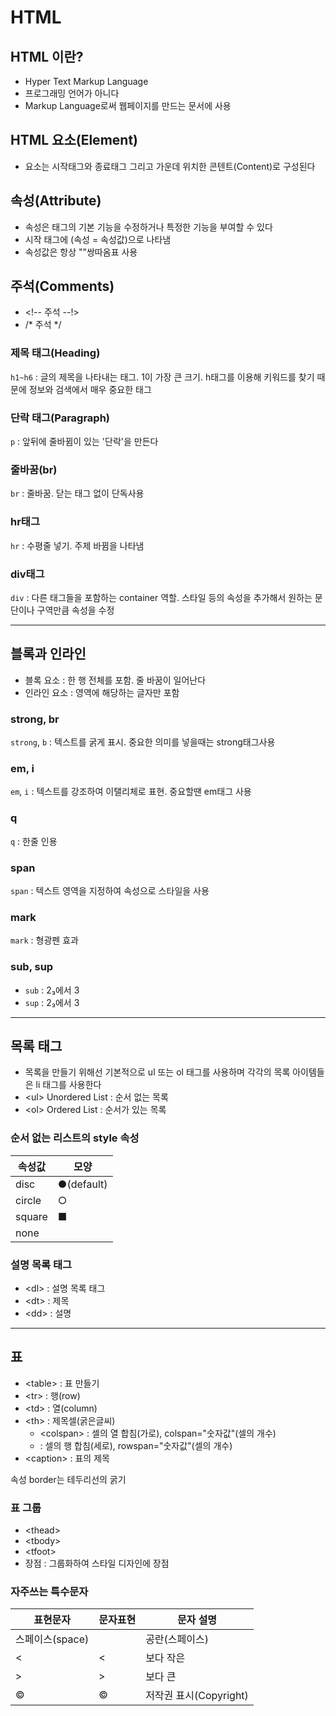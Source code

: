 # HTML
## HTML 이란?
- Hyper Text Markup Language
- 프로그래밍 언어가 아니다
- Markup Language로써 웹페이지를 만드는 문서에 사용

## HTML 요소(Element)
- 요소는 시작태그와 종료태그 그리고 가운데 위치한 콘텐트(Content)로 구성된다

## 속성(Attribute)
- 속성은 태그의 기본 기능을 수정하거나 특정한 기능을 부여할 수 있다
- 시작 태그에 (속성 = 속성값)으로 나타냄
- 속성값은 항상 ""쌍따옴표 사용

## 주석(Comments)
- \<!-- 주석 --!\>
- /* 주석 */

### 제목 태그(Heading)
`h1~h6` : 글의 제목을 나타내는 태그. 1이 가장 큰 크기. h태그를 이용해 키워드를 찾기 때문에 정보와 검색에서 매우 중요한 태그

### 단락 태그(Paragraph)
`p` : 앞뒤에 줄바뀜이 있는 '단락'을 만든다

### 줄바꿈(br)
`br` : 줄바꿈. 닫는 태그 없이 단독사용

### hr태그
`hr` : 수평줄 넣기. 주제 바뀜을 나타냄

### div태그
`div` : 다른 태그들을 포함하는 container 역할. 스타일 등의 속성을 추가해서 원하는 문단이나 구역만큼 속성을 수정

---
## 블록과 인라인
- 블록 요소 : 한 행 전체를 포함. 줄 바꿈이 일어난다
- 인라인 요소 : 영역에 해당하는 글자만 포함

### strong, br
`strong`, `b` : 텍스트를 굵게 표시. 중요한 의미를 넣을때는 strong태그사용

### em, i
`em`, `i` : 텍스트를 강조하여 이탤리체로 표현. 중요할땐 em태그 사용

### q
`q` : 한줄 인용

### span
`span` : 텍스트 영역을 지정하여 속성으로 스타일을 사용

### mark
`mark` : 형광펜 효과

### sub, sup
- `sub` : 2₃에서 3
- `sup` : 2₃에서 3

---
## 목록 태그
- 목록을 만들기 위해선 기본적으로 ul 또는 ol 태그를 사용하며 각각의 목록 아이템들은 li 태그를 사용한다
- <ul\> Unordered List : 순서 없는 목록
- <ol\> Ordered List : 순서가 있는 목록

### 순서 없는 리스트의 style 속성
속성값 | 모양
--|--
disc | ●(default)
circle | ○
square | ■
none |

### 설명 목록 태그
- <dl\> : 설명 목록 태그
- <dt\> : 제목
- <dd\> : 설명

---
## 표
- <table\> : 표 만들기
- <tr\> : 행(row)
- <td\> : 열(column)
- <th\> : 제목셀(굵은글씨)
	- <colspan\> : 셀의 열 합침(가로), colspan="숫자값"(셀의 개수)
	- <rowspan> : 셀의 행 합침(세로), rowspan="숫자값"(셀의 개수)
- <caption\> : 표의 제목


속성 border는 테두리선의 굵기

### 표 그룹
- <thead\> 
- <tbody\>
- <tfoot\>
- 장점 : 그룹화하여 스타일 디자인에 장점

### 자주쓰는 특수문자
표현문자 | 문자표현 | 문자 설명
--|--|--
스페이스(space) | &nbsp; | 공란(스페이스)
\< | &lt; | 보다 작은
\> | &gt; | 보다 큰
© | &copy; | 저작권 표시(Copyright)
